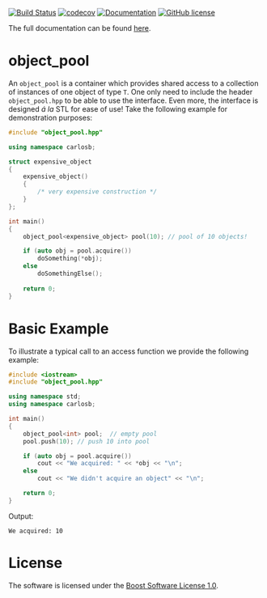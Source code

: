[![Build Status](https://travis-ci.org/carlosb/object_pool.svg?branch=master)](https://travis-ci.org/carlosb/object_pool)
[![codecov](https://codecov.io/gh/carlosb/object_pool/branch/master/graph/badge.svg)](https://codecov.io/gh/carlosb/object_pool)
[![Documentation](https://img.shields.io/badge/documentation-master-brightgreen.svg)](https://carlosb.github.io/object_pool/class/object_pool/)
[![GitHub license](https://img.shields.io/badge/license-%20Boost%20Software%20License%201.0-blue.svg)](https://github.com/carlosb/object_pool/blob/master/LICENSE) 



The full documentation can be found [here](https://carlosb.github.io/object_pool/index).

# object_pool

An `object_pool` is a container which provides shared access to a collection of instances of one object of type `T`. One only need to include the header `object_pool.hpp` to be able to use the interface. Even more, the interface is designed *á la* STL for ease of use! Take the following example for demonstration purposes:

```c++
#include "object_pool.hpp"

using namespace carlosb;

struct expensive_object
{
	expensive_object()
	{
		/* very expensive construction */
	}
};

int main()
{
	object_pool<expensive_object> pool(10); // pool of 10 objects!

	if (auto obj = pool.acquire())
		doSomething(*obj);
	else
		doSomethingElse();
	
	return 0;
}
```

# Basic Example

To illustrate a typical call to an access function we provide the following example:

```c++
#include <iostream>
#include "object_pool.hpp"

using namespace std;
using namespace carlosb;

int main()
{
    object_pool<int> pool;  // empty pool
    pool.push(10); // push 10 into pool

    if (auto obj = pool.acquire())
        cout << "We acquired: " << *obj << "\n";
    else
        cout << "We didn't acquire an object" << "\n";

    return 0;
}
```

Output:

```
We acquired: 10
```

# License

The software is licensed under the [Boost Software License 1.0](https://github.com/carlosb/object_pool/blob/master/LICENSE).
